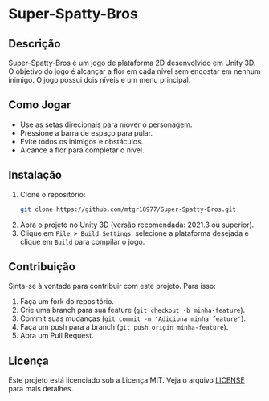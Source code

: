 # Super-Spatty-Bros

## Descrição
Super-Spatty-Bros é um jogo de plataforma 2D desenvolvido em Unity 3D. O objetivo do jogo é alcançar a flor em cada nível sem encostar em nenhum inimigo. O jogo possui dois níveis e um menu principal.

## Como Jogar
- Use as setas direcionais para mover o personagem.
- Pressione a barra de espaço para pular.
- Evite todos os inimigos e obstáculos.
- Alcance a flor para completar o nível.

## Instalação
1. Clone o repositório:
   ```sh
   git clone https://github.com/mtgr18977/Super-Spatty-Bros.git
   ```
2. Abra o projeto no Unity 3D (versão recomendada: 2021.3 ou superior).
3. Clique em `File > Build Settings`, selecione a plataforma desejada e clique em `Build` para compilar o jogo.

## Contribuição
Sinta-se à vontade para contribuir com este projeto. Para isso:
1. Faça um fork do repositório.
2. Crie uma branch para sua feature (`git checkout -b minha-feature`).
3. Commit suas mudanças (`git commit -m 'Adiciona minha feature'`).
4. Faça um push para a branch (`git push origin minha-feature`).
5. Abra um Pull Request.

## Licença
Este projeto está licenciado sob a Licença MIT. Veja o arquivo [LICENSE](LICENSE) para mais detalhes.
